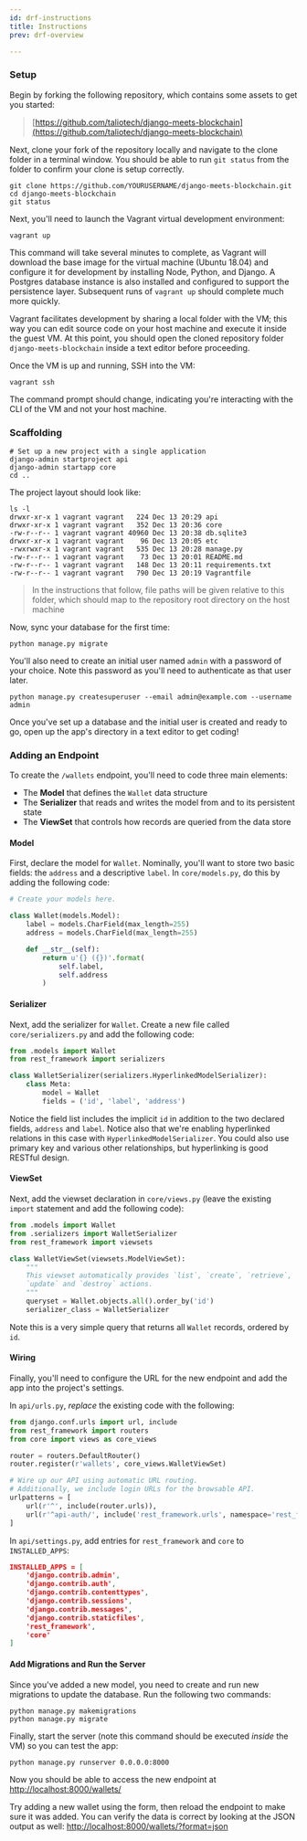 ```yaml
---
id: drf-instructions
title: Instructions
prev: drf-overview

---
```


### Setup

Begin by forking the following repository, which contains some assets to get you started:

> [https://github.com/taliotech/django-meets-blockchain](https://github.com/taliotech/django-meets-blockchain)

Next, clone your fork of the repository locally and navigate to the clone folder in a terminal window. You should be able to run `git status` from the folder to confirm your clone is setup correctly.

```shell
git clone https://github.com/YOURUSERNAME/django-meets-blockchain.git
cd django-meets-blockchain
git status
```

Next, you'll need to launch the Vagrant virtual development environment:

```shell
vagrant up
```

This command will take several minutes to complete, as Vagrant will download the base image for the virtual machine (Ubuntu 18.04) and configure it for development by installing Node, Python, and Django. A Postgres database instance is also installed and configured to support the persistence layer. Subsequent runs of `vagrant up` should complete much more quickly.

Vagrant facilitates development by sharing a local folder with the VM; this way you can edit source code on your host machine and execute it inside the guest VM. At this point, you should open the cloned repository folder `django-meets-blockchain` inside a text editor before proceeding.

Once the VM is up and running, SSH into the VM:

```shell
vagrant ssh
```

The command prompt should change, indicating you're interacting with the CLI of the VM and not your host machine.

### Scaffolding



```shell
# Set up a new project with a single application
django-admin startproject api
django-admin startapp core
cd ..
```

The project layout should look like:

```shell
ls -l
drwxr-xr-x 1 vagrant vagrant   224 Dec 13 20:29 api
drwxr-xr-x 1 vagrant vagrant   352 Dec 13 20:36 core
-rw-r--r-- 1 vagrant vagrant 40960 Dec 13 20:38 db.sqlite3
drwxr-xr-x 1 vagrant vagrant    96 Dec 13 20:05 etc
-rwxrwxr-x 1 vagrant vagrant   535 Dec 13 20:28 manage.py
-rw-r--r-- 1 vagrant vagrant    73 Dec 13 20:01 README.md
-rw-r--r-- 1 vagrant vagrant   148 Dec 13 20:11 requirements.txt
-rw-r--r-- 1 vagrant vagrant   790 Dec 13 20:19 Vagrantfile
```

> In the instructions that follow, file paths will be given relative to this folder, which should map to the repository root directory on the host machine

Now, sync your database for the first time:

```shell
python manage.py migrate
```

You'll also need to create an initial user named `admin` with a password of your choice. Note this password as you'll need to authenticate as that user later.

```shell
python manage.py createsuperuser --email admin@example.com --username admin
```

Once you've set up a database and the initial user is created and ready to go, open up the app's directory in a text editor to get coding!

### Adding an Endpoint

To create the `/wallets` endpoint, you'll need to code three main elements:

- The **Model** that defines the `Wallet` data structure
- The **Serializer** that reads and writes the model from and to its persistent state
- The **ViewSet** that controls how records are queried from the data store

#### Model

First, declare the model for `Wallet`. Nominally, you'll want to store two basic fields: the `address` and a descriptive `label`.  In `core/models.py`, do this by adding the following code:

```python
# Create your models here.

class Wallet(models.Model):
    label = models.CharField(max_length=255)
    address = models.CharField(max_length=255)

    def __str__(self):
        return u'{} ({})'.format(
            self.label,
            self.address
        )
```

#### Serializer

Next, add the serializer for `Wallet`. Create a new file called `core/serializers.py` and add the following code:

```python
from .models import Wallet
from rest_framework import serializers

class WalletSerializer(serializers.HyperlinkedModelSerializer):
    class Meta:
        model = Wallet
        fields = ('id', 'label', 'address')
```

Notice the field list includes the implicit `id` in addition to the two declared fields, `address` and `label`. Notice also that we're enabling hyperlinked relations in this case with `HyperlinkedModelSerializer`. You could also use primary key and various other relationships, but hyperlinking is good RESTful design.

#### ViewSet

Next, add the viewset declaration in `core/views.py` (leave the existing `import` statement and add the following code):

```python
from .models import Wallet
from .serializers import WalletSerializer
from rest_framework import viewsets

class WalletViewSet(viewsets.ModelViewSet):
    """
    This viewset automatically provides `list`, `create`, `retrieve`,
    `update` and `destroy` actions.
    """
    queryset = Wallet.objects.all().order_by('id')
    serializer_class = WalletSerializer
```

Note this is a very simple query that returns all `Wallet` records, ordered by `id`.

#### Wiring

Finally, you'll need to configure the URL for the new endpoint and add the app into the project's settings.

In `api/urls.py`, _replace_ the existing code with the following:

```python
from django.conf.urls import url, include
from rest_framework import routers
from core import views as core_views

router = routers.DefaultRouter()
router.register(r'wallets', core_views.WalletViewSet)

# Wire up our API using automatic URL routing.
# Additionally, we include login URLs for the browsable API.
urlpatterns = [
    url(r'^', include(router.urls)),
    url(r'^api-auth/', include('rest_framework.urls', namespace='rest_framework'))
]
```

In `api/settings.py`, add entries for `rest_framework` and `core` to `INSTALLED_APPS`:

```json
INSTALLED_APPS = [
    'django.contrib.admin',
    'django.contrib.auth',
    'django.contrib.contenttypes',
    'django.contrib.sessions',
    'django.contrib.messages',
    'django.contrib.staticfiles',
    'rest_framework',
    'core'
]
```

#### Add Migrations and Run the Server

Since you've added a new model, you need to create and run new migrations to update the database. Run the following two commands:

```
python manage.py makemigrations
python manage.py migrate
```

Finally, start the server (note this command should be executed _inside_ the VM) so you can test the app:

```
python manage.py runserver 0.0.0.0:8000
```

Now you should be able to access the new endpoint at [http://localhost:8000/wallets/](http://localhost:8000/wallets/)

Try adding a new wallet using the form, then reload the endpoint to make sure it was added. You can verify the data is correct by looking at the JSON output as well: [http://localhost:8000/wallets/?format=json](http://localhost:8000/wallets/?format=json)
